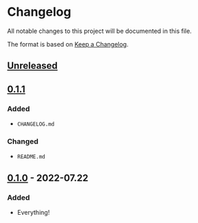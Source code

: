 # Changelog

All notable changes to this project will be documented in this file.

The format is based on [Keep a
Changelog](https://keepachangelog.com/en/1.0.0/).

## [Unreleased]

## [0.1.1]

### Added

- `CHANGELOG.md`

### Changed

- `README.md`

## [0.1.0] - 2022-07.22

### Added

- Everything!

[Unreleased]: https://github.com/thezitrox/floodpipe/compare/v0.1.1...HEAD
[0.1.1]: https://github.com/TheZitroX/floodpipe/releases/tag/v0.1.1
[0.1.0]: https://github.com/TheZitroX/floodpipe/releases/tag/v0.1.0